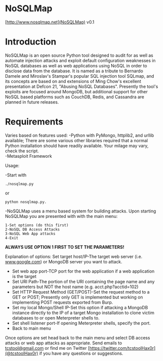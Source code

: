 NoSQLMap 
========

[http://www.nosqlmap.net](NoSQLMap) v0.1 

Introduction
============

NoSQLMap is an open source Python tool designed to audit for as well as automate injection attacks and exploit default configuration weaknesses in NoSQL databases as well as web applications using NoSQL in order to disclose data from the database.  It is named as a tribute to Bernardo Damele and Miroslav's Stampar's popular SQL injection tool SQLmap, and its concepts are based on and extensions of Ming Chow's excellent presentation at Defcon 21, "Abusing NoSQL Databases".  Presently the tool's exploits are focused around MongoDB, but additional support for other NoSQL based platforms such as CouchDB, Redis, and Cassandra are planned in future releases.

Requirements 
============

Varies based on features used:
-Python with PyMongo, httplib2, and urllib available; There are some various other libraries required that a normal Python installation should have readily available.  Your milage may vary, check the script.  
-Metasploit Framework

Usage:

-Start with

```
./nosqlmap.py 
```

or

```
python nosqlmap.py.
```
-NoSQLMap uses a menu based system for building attacks.  Upon starting NoSQLMap you are presented with with the main menu:

```
1-Set options (do this first)
2-NoSQL DB Access Attacks
3-NoSQL Web App attacks
4-Exit
```

**ALWAYS USE OPTION 1 FIRST TO SET THE PARAMETERS!**

Explanation of options:
Set target host/IP-The target web server (i.e. www.google.com) or MongoDB server you want to attack.
- Set web app port-TCP port for the web application if a web application is the target
- Set URI Path-The portion of the URI containing the page name and any parameters but NOT the host name (e.g. acct.php?acctid=102)
- Set HTTP Request Method (GET/POST)-Set the request method to a GET or POST; Presently only GET is implemented but working on implementing POST requests exported from Burp. 
- Set my local Mongo/Shell IP-Set this option if attacking a MongoDB instance directly to the IP of a target Mongo installation to clone victim databases to or open Meterpreter shells to.
- Set shell listener port-If opening Meterpreter shells, specify the port.
- Back to main menu

Once options are set head back to the main menu and select DB access attacks or web app attacks as appropriate.  Send emails to tcstool@gmail.com or find me on Twitter [https://twitter.com/tcstoolHax0r](@tcstoolHax0r) if you have any questions or suggestions.  

